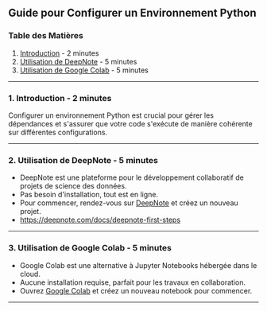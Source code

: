 ## Guide pour Configurer un Environnement Python

### Table des Matières

1. [Introduction](https://www.notion.so/0-5-Utiliser-les-service-cloud-1970855fe0f948e4b2eca18e19e27d88?pvs=21) - 2 minutes
2. [Utilisation de DeepNote](https://www.notion.so/0-5-Utiliser-les-service-cloud-1970855fe0f948e4b2eca18e19e27d88?pvs=21) - 5 minutes
3. [Utilisation de Google Colab](https://www.notion.so/0-5-Utiliser-les-service-cloud-1970855fe0f948e4b2eca18e19e27d88?pvs=21) - 5 minutes

---

### 1. Introduction - 2 minutes

Configurer un environnement Python est crucial pour gérer les dépendances et s'assurer que votre code s'exécute de manière cohérente sur différentes configurations.

---

### 2. Utilisation de DeepNote - 5 minutes

- DeepNote est une plateforme pour le développement collaboratif de projets de science des données.
- Pas besoin d'installation, tout est en ligne.
- Pour commencer, rendez-vous sur [DeepNote](https://www.deepnote.com/) et créez un nouveau projet.
- https://deepnote.com/docs/deepnote-first-steps

---

### 3. Utilisation de Google Colab - 5 minutes

- Google Colab est une alternative à Jupyter Notebooks hébergée dans le cloud.
- Aucune installation requise, parfait pour les travaux en collaboration.
- Ouvrez [Google Colab](https://colab.research.google.com/) et créez un nouveau notebook pour commencer.

---